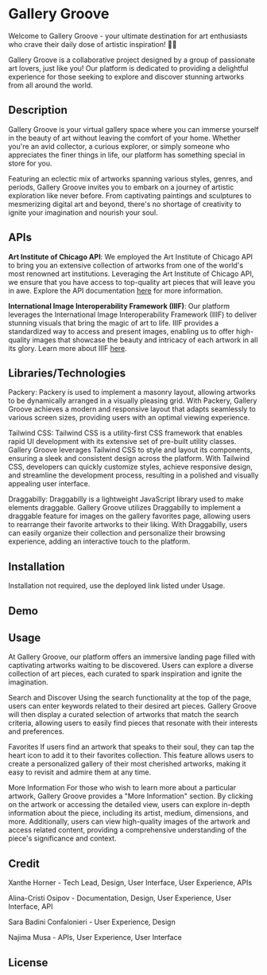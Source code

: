 # Gallery Groove

Welcome to Gallery Groove - your ultimate destination for art enthusiasts who crave their daily dose of artistic inspiration! 🎨✨

Gallery Groove is a collaborative project designed by a group of passionate art lovers, just like you! Our platform is dedicated to providing a delightful experience for those seeking to explore and discover stunning artworks from all around the world.

## Description 
Gallery Groove is your virtual gallery space where you can immerse yourself in the beauty of art without leaving the comfort of your home. Whether you're an avid collector, a curious explorer, or simply someone who appreciates the finer things in life, our platform has something special in store for you.

Featuring an eclectic mix of artworks spanning various styles, genres, and periods, Gallery Groove invites you to embark on a journey of artistic exploration like never before. From captivating paintings and sculptures to mesmerizing digital art and beyond, there's no shortage of creativity to ignite your imagination and nourish your soul.


## APIs
**Art Institute of Chicago API**: We employed  the Art Institute of Chicago API to bring you an extensive collection of artworks from one of the world's most renowned art institutions. Leveraging the Art Institute of Chicago API, we ensure that you have access to top-quality art pieces that will leave you in awe. Explore the API documentation [here](https://api.artic.edu/docs/) for more information.

**International Image Interoperability Framework (IIIF)**: Our platform leverages the International Image Interoperability Framework (IIIF) to deliver stunning visuals that bring the magic of art to life. IIIF provides a standardized way to access and present images, enabling us to offer high-quality images that showcase the beauty and intricacy of each artwork in all its glory. Learn more about IIIF [here](https://iiif.io/).


## Libraries/Technologies
Packery: Packery is used to implement a masonry layout, allowing artworks to be dynamically arranged in a visually pleasing grid. With Packery, Gallery Groove achieves a modern and responsive layout that adapts seamlessly to various screen sizes, providing users with an optimal viewing experience.

Tailwind CSS: Tailwind CSS is a utility-first CSS framework that enables rapid UI development with its extensive set of pre-built utility classes. Gallery Groove leverages Tailwind CSS to style and layout its components, ensuring a sleek and consistent design across the platform. With Tailwind CSS, developers can quickly customize styles, achieve responsive design, and streamline the development process, resulting in a polished and visually appealing user interface.

Draggabilly: Draggabilly is a lightweight JavaScript library used to make elements draggable. Gallery Groove utilizes Draggabilly to implement a draggable feature for images on the gallery favorites page, allowing users to rearrange their favorite artworks to their liking. With Draggabilly, users can easily organize their collection and personalize their browsing experience, adding an interactive touch to the platform.

## Installation
Installation not required, use the deployed link listed under Usage.

## Demo

## Usage

At Gallery Groove, our platform offers an immersive landing page filled with captivating artworks waiting to be discovered. Users can explore a diverse collection of art pieces, each curated to spark inspiration and ignite the imagination.

Search and Discover
Using the search functionality at the top of the page, users can enter keywords related to their desired art pieces. Gallery Groove will then display a curated selection of artworks that match the search criteria, allowing users to easily find pieces that resonate with their interests and preferences.

Favorites
If users find an artwork that speaks to their soul, they can tap the heart icon to add it to their favorites collection. This feature allows users to create a personalized gallery of their most cherished artworks, making it easy to revisit and admire them at any time.

More Information
For those who wish to learn more about a particular artwork, Gallery Groove provides a "More Information" section. By clicking on the artwork or accessing the detailed view, users can explore in-depth information about the piece, including its artist, medium, dimensions, and more. Additionally, users can view high-quality images of the artwork and access related content, providing a comprehensive understanding of the piece's significance and context.

## Credit
Xanthe Horner - Tech Lead, Design, User Interface, User Experience, APIs

Alina-Cristi Osipov - Documentation, Design, User Experience, User Interface, API

Sara Badini Confalonieri - User Experience, Design

Najima Musa - APIs, User Experience, User Interface

## License







